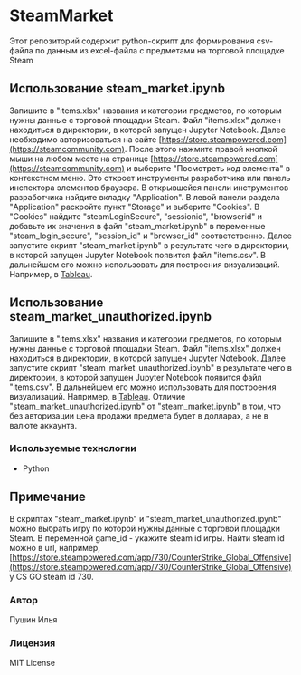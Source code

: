 # SteamMarket

Этот репозиторий содержит python-скрипт для формирования csv-файла по данным из excel-файла с предметами на торговой площадке Steam

## Использование steam_market.ipynb

Запишите в "items.xlsx" названия и категории предметов, по которым нужны данные с торговой площадки Steam. Файл "items.xlsx" должен находиться в директории, в которой запущен Jupyter Notebook. Далее необходимо авторизоваться на сайте [https://store.steampowered.com](https://steamcommunity.com). После этого нажмите правой кнопкой мыши на любом месте на странице [https://store.steampowered.com](https://steamcommunity.com) и выберите "Посмотреть код элемента" в контекстном меню. Это откроет инструменты разработчика или панель инспектора элементов браузера. В открывшейся панели инструментов разработчика найдите вкладку "Application". В левой панели раздела "Application" раскройте пункт "Storage" и выберите "Cookies". В "Cookies" найдите "steamLoginSecure", "sessionid", "browserid" и добавьте их значения в файл "steam_market.ipynb" в переменные "steam_login_secure", "session_id" и "browser_id" соответственно. Далее запустите скрипт "steam_market.ipynb" в результате чего в директории, в которой запущен Jupyter Notebook появится файл "items.csv". В дальнейшем его можно использовать для построения визуализаций. Например, в [Tableau](https://public.tableau.com/app/profile/ilya.pushin/viz/CSGOSteamMarket/CSGO).

## Использование steam_market_unauthorized.ipynb
Запишите в "items.xlsx" названия и категории предметов, по которым нужны данные с торговой площадки Steam. Файл "items.xlsx" должен находиться в директории, в которой запущен Jupyter Notebook. Далее запустите скрипт "steam_market_unauthorized.ipynb" в результате чего в директории, в которой запущен Jupyter Notebook появится файл "items.csv". В дальнейшем его можно использовать для построения визуализаций. Например, в [Tableau](https://public.tableau.com/app/profile/ilya.pushin/viz/CSGOSteamMarket/CSGO). Отличие "steam_market_unauthorized.ipynb" от "steam_market.ipynb" в том, что без авторизации цена продажи предмета будет в долларах, а не в валюте аккаунта.

### Используемые технологии

- Python

## Примечание
В скриптах "steam_market.ipynb" и "steam_market_unauthorized.ipynb" можно выбрать игру по которой нужны данные с торговой площадки Steam. В переменной game_id - укажите steam id игры. Найти steam id можно в url, например, [https://store.steampowered.com/app/730/CounterStrike_Global_Offensive](https://store.steampowered.com/app/730/CounterStrike_Global_Offensive) у CS GO steam id 730.

### Автор

Пушин Илья

### Лицензия

MIT License
